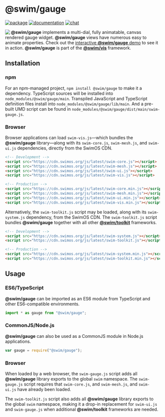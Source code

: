 # @swim/gauge

[![package](https://img.shields.io/npm/v/@swim/gauge.svg)](https://www.npmjs.com/package/@swim/gauge)
[![documentation](https://img.shields.io/badge/doc-TypeDoc-blue.svg)](https://docs.swimos.org/js/latest/modules/_swim_gauge.html)
[![chat](https://img.shields.io/badge/chat-Gitter-green.svg)](https://gitter.im/swimos/community)

<a href="https://www.swimos.org"><img src="https://docs.swimos.org/readme/marlin-blue.svg" align="left"></a>

**@swim/gauge** implements a multi-dial, fully animatable, canvas rendered
gauge widget.  **@swim/gauge** views have numerous easy to animate properties.
Check out the [interactive **@swim/gauge** demo](https://www.swimos.org/demo/gauge)
to see it in action.  **@swim/gauge** is part of the
[**@swim/vis**](https://github.com/swimos/swim/tree/master/swim-toolkit-js/swim-vis-js/@swim/vis) framework.

## Installation

### npm

For an npm-managed project, `npm install @swim/gauge` to make it a dependency.
TypeScript sources will be installed into `node_modules/@swim/gauge/main`.
Transpiled JavaScript and TypeScript definition files install into
`node_modules/@swim/gauge/lib/main`.  And a pre-built UMD script can
be found in `node_modules/@swim/gauge/dist/main/swim-gauge.js`.

### Browser

Browser applications can load `swim-vis.js`—which bundles the **@swim/gauge**
library—along with its `swim-core.js`, `swim-mesh.js`, and `swim-ui.js`
dependencies, directly from the SwimOS CDN.

```html
<!-- Development -->
<script src="https://cdn.swimos.org/js/latest/swim-core.js"></script>
<script src="https://cdn.swimos.org/js/latest/swim-mesh.js"></script>
<script src="https://cdn.swimos.org/js/latest/swim-ui.js"></script>
<script src="https://cdn.swimos.org/js/latest/swim-vis.js"></script>

<!-- Production -->
<script src="https://cdn.swimos.org/js/latest/swim-core.min.js"></script>
<script src="https://cdn.swimos.org/js/latest/swim-mesh.min.js"></script>
<script src="https://cdn.swimos.org/js/latest/swim-ui.min.js"></script>
<script src="https://cdn.swimos.org/js/latest/swim-vis.min.js"></script>
```

Alternatively, the `swim-toolkit.js` script may be loaded, along with its
`swim-system.js` dependency, from the SwimOS CDN.  The `swim-toolkit.js`
script bundles **@swim/gauge** together with all other
[**@swim/toolkit**](https://github.com/swimos/swim/tree/master/swim-toolkit-js/@swim/toolkit)
frameworks.

```html
<!-- Development -->
<script src="https://cdn.swimos.org/js/latest/swim-system.js"></script>
<script src="https://cdn.swimos.org/js/latest/swim-toolkit.js"></script>

<!-- Production -->
<script src="https://cdn.swimos.org/js/latest/swim-system.min.js"></script>
<script src="https://cdn.swimos.org/js/latest/swim-toolkit.min.js"></script>
```

## Usage

### ES6/TypeScript

**@swim/gauge** can be imported as an ES6 module from TypeScript and other
ES6-compatible environments.

```typescript
import * as gauge from "@swim/gauge";
```

### CommonJS/Node.js

**@swim/gauge** can also be used as a CommonJS module in Node.js applications.

```javascript
var gauge = require("@swim/gauge");
```

### Browser

When loaded by a web browser, the `swim-gauge.js` script adds all
**@swim/gauge** library exports to the global `swim` namespace.
The `swim-gauge.js` script requires that `swim-core.js`, and `swim-mesh.js`,
and `swim-ui.js` have already been loaded.

The `swim-toolkit.js` script also adds all **@swim/gauge** library exports to
the global `swim` namespace, making it a drop-in replacement for `swim-ui.js`
and `swim-gauge.js` when additional **@swim/toolkit** frameworks are needed.

